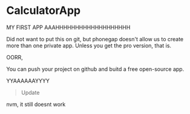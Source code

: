 # CalculatorApp
MY FIRST APP AAAHHHHHHHHHHHHHHHHHHH

Did not want to put this on git, but phonegap doesn't allow us to create more than one private app.
Unless you get the pro version, that is.

OORR, 

You can push your project on github and buitd a free open-source app.

YYAAAAAAYYYY


> Update

nvm, it still doesnt work
